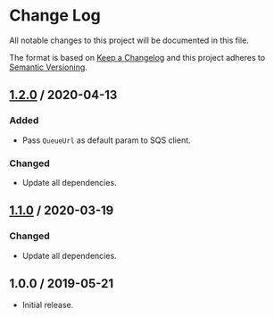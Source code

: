 # Change Log

All notable changes to this project will be documented in this file.

The format is based on [Keep a Changelog](https://keepachangelog.com/)
and this project adheres to [Semantic Versioning](https://semver.org/).

## [1.2.0] / 2020-04-13

### Added

- Pass `QueueUrl` as default param to SQS client.

### Changed

- Update all dependencies.

## [1.1.0] / 2020-03-19

### Changed

- Update all dependencies.

## 1.0.0 / 2019-05-21

- Initial release.

[Unreleased]: https://github.com/meltwater/mlabs-aws/compare/v1.2.0...HEAD
[1.2.0]: https://github.com/meltwater/mlabs-aws/compare/v1.1.0...v1.2.0
[1.1.0]: https://github.com/meltwater/mlabs-aws/compare/v1.0.0...v1.1.0
